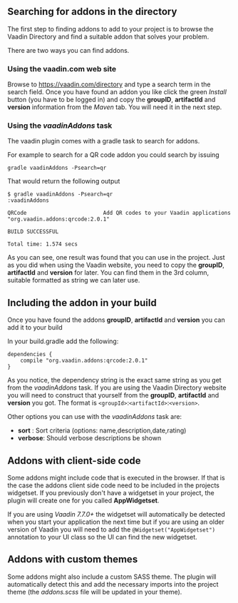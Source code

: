 ## Searching for addons in the directory

The first step to finding addons to add to your project is to browse the Vaadin Directory and find a suitable addon that solves your problem.

There are two ways you can find addons.

### Using the vaadin.com web site

Browse to https://vaadin.com/directory and type a search term in the search field. Once you have found an addon you like click the green *Install* button (you have to be logged in) and copy the **groupID**, **artifactId** and **version** information from the *Maven* tab. You will need it in the next step.


### Using the *vaadinAddons* task

The vaadin plugin comes with a gradle task to search for addons. 

For example to search for a QR code addon you could search by issuing 

```console
gradle vaadinAddons -Psearch=qr
```
That would return the following output
```
$ gradle vaadinAddons -Psearch=qr
:vaadinAddons
 
QRCode                        Add QR codes to your Vaadin applications           "org.vaadin.addons:qrcode:2.0.1" 

BUILD SUCCESSFUL

Total time: 1.574 secs
```

As you can see, one result was found that you can use in the project. Just as you did when using the Vaadin website, you need to copy the **groupID**, **artifactId** and **version** for later. You can find them in the 3rd column, suitable formatted as string we can later use.


## Including the addon in your build

Once you have found the addons **groupID**, **artifactId** and **version** you can add it to your build

In your build.gradle add the following:
```
dependencies {	
	compile "org.vaadin.addons:qrcode:2.0.1" 
}
```

As you notice, the dependency string is the exact same string as you get from the *vaadinAddons* task. If you are using the Vaadin Directory website you will need to construct that yourself from the **groupID**, **artifactId** and **version** you got. The format is ``<groupId>``:``<artifactId>``:``<version>``.


Other options you can use with the *vaadinAddons* task are:
- **sort** : Sort criteria (options: name,description,date,rating)
- **verbose**: Should verbose descriptions be shown


## Addons with client-side code

Some addons might include code that is executed in the browser. If that is the case the addons client side code need to be included in the projects widgetset. If you previously don't have a widgetset in your project, the plugin will create one for you called **AppWidgetset**.

If you are using *Vaadin 7.7.0+* the widgetset will automatically be detected when you start your application the next time but if you are using an older version of Vaadin you will need to add the ``@Widgetset("AppWidgetset")`` annotation to your UI class so the UI can find the new widgetset.

## Addons with custom themes

Some addons might also include a custom SASS theme. The plugin will automatically detect this and add the necessary imports into the project theme (the *addons.scss* file will be updated in your theme).